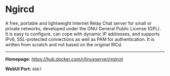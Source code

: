 # Ngircd

A free, portable and lightweight Internet Relay Chat server for small or private networks, developed under the GNU General Public License (GPL). It is easy to configure, can cope with dynamic IP addresses, and supports IPv6, SSL-protected connections as well as PAM for authentication. It is written from scratch and not based on the original IRCd.

---

**Homepage:** https://hub.docker.com/r/linuxserver/ngircd

**WebUI Port:** `6667`